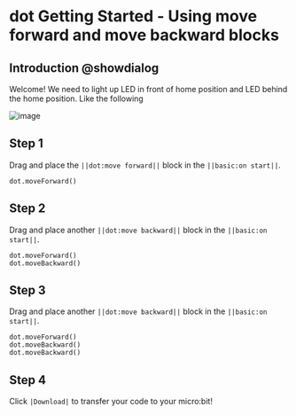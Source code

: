 # dot Getting Started - Using move forward and move backward blocks

## Introduction  @showdialog

Welcome! We need to light up LED in front of home position and LED behind the home position.  Like the following   

![image](https://user-images.githubusercontent.com/30203079/138978506-3fb5cd26-5ceb-443a-ae9d-897087ba8541.png)

## Step 1  

Drag and place the ``||dot:move forward||`` block in the ``||basic:on start||``.

```blocks
dot.moveForward()
```

## Step 2  

Drag and place another ``||dot:move backward||`` block in the ``||basic:on start||``.

```blocks
dot.moveForward()
dot.moveBackward()
```

## Step 3 

Drag and place another ``||dot:move backward||`` block in the ``||basic:on start||``.

```blocks
dot.moveForward()
dot.moveBackward()
dot.moveBackward()
```

## Step 4

Click ``|Download|`` to transfer your code to your micro:bit!

<script src="https://makecode.com/gh-pages-embed.js"></script><script>makeCodeRender("{{ site.makecode.home_url }}", "{{ site.github.owner_name }}/{{ site.github.repository_name }}");</script>
